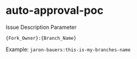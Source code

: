 # auto-approval-poc
Issue Description Parameter

`{Fork_Owner}:{Branch_Name}`

Example: `jaron-bauers:this-is-my-branches-name`



